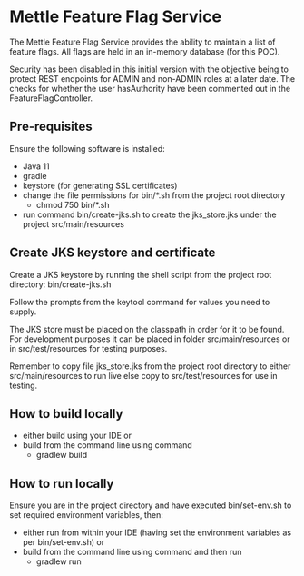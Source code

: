 # Mettle Feature Flag Service

The Mettle Feature Flag Service provides the ability to maintain a list of feature flags. All flags are held in an in-memory database (for this POC).

Security has been disabled in this initial version with the objective being to protect REST endpoints for ADMIN and non-ADMIN roles at a later date.
The checks for whether the user hasAuthority have been commented out in the FeatureFlagController.

## Pre-requisites

Ensure the following software is installed:
- Java 11
- gradle
- keystore (for generating SSL certificates)
- change the file permissions for bin/*.sh from the project root directory
  - chmod 750 bin/*.sh
- run command bin/create-jks.sh to create the jks_store.jks under the project src/main/resources

## Create JKS keystore and certificate

Create a JKS keystore by running the shell script from the project root directory:
  bin/create-jks.sh

Follow the prompts from the keytool command for values you need to supply.

The JKS store must be placed on the classpath in order for it to be found. For development purposes it can be 
placed in folder src/main/resources or in src/test/resources for testing purposes.

Remember to copy file jks_store.jks from the project root directory to either src/main/resources to run live else
copy to src/test/resources for use in testing.

## How to build locally
- either build using your IDE or
- build from the command line using command
  - gradlew build

## How to run locally
Ensure you are in the project directory and have executed bin/set-env.sh to set required environment variables, then:
- either run from within your IDE (having set the environment variables as per bin/set-env.sh) or
- build from the command line using command and then run
  - gradlew run
